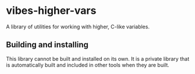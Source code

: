 # vibes-higher-vars

A library of utilities for working with higher, C-like variables.


## Building and installing

This library cannot be built and installed on its own. It is a private library that is automatically built and included in other tools when they are built.
